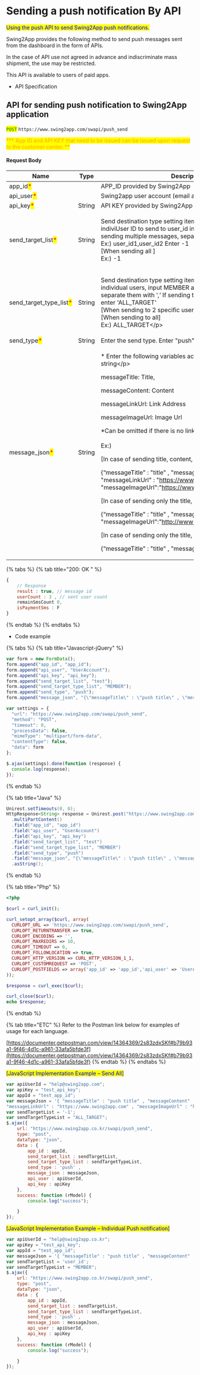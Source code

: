 # Sending a push notification By API

<mark style="color:blue;">Using the push API to send Swing2App push notifications.</mark>

Swing2App provides the following method to send push messages sent from the dashboard in the form of APIs.

In the case of API use not agreed in advance and indiscriminate mass shipment, the use may be restricted.

This API is available to users of paid apps.

* API Specification

## API for sending push notification to Swing2App application

<mark style="color:green;">`POST`</mark> `https://www.swing2app.com/swapi/push_send`

<mark style="color:orange;">\*\*\* App ID and API KEY that need to be issued can be issued upon request to the customer center. \*\*</mark>

#### Request Body

| Name                                                       | Type   | Description                                                                                                                                                                                                                                                                                                                                                                                                                                                                                                                                                                                                                                                                                                                                                                                                                         |
| ---------------------------------------------------------- | ------ | ----------------------------------------------------------------------------------------------------------------------------------------------------------------------------------------------------------------------------------------------------------------------------------------------------------------------------------------------------------------------------------------------------------------------------------------------------------------------------------------------------------------------------------------------------------------------------------------------------------------------------------------------------------------------------------------------------------------------------------------------------------------------------------------------------------------------------------- |
| app\_id<mark style="color:red;">\*</mark>                  |        | APP\_ID provided by Swing2App                                                                                                                                                                                                                                                                                                                                                                                                                                                                                                                                                                                                                                                                                                                                                                                                       |
| api\_user<mark style="color:red;">\*</mark>                |        | Swing2app user account (email address)                                                                                                                                                                                                                                                                                                                                                                                                                                                                                                                                                                                                                                                                                                                                                                                              |
| api\_key<mark style="color:red;">\*</mark>                 | String | API KEY provided by Swing2App                                                                                                                                                                                                                                                                                                                                                                                                                                                                                                                                                                                                                                                                                                                                                                                                       |
| send\_target\_list<mark style="color:red;">\*</mark>       | String | <p>Send destination type setting items When sending to indiviUser ID to send to user_id in single dispatch When sending multiple messages, separate them with “,”<br>Ex:) user_id1,user_id2 Enter -1<br>[When sending all ]<br>Ex:) -1</p>                                                                                                                                                                                                                                                                                                                                                                                                                                                                                                                                                                                          |
| send\_target\_type\_list<mark style="color:red;">\*</mark> | String | <p>Send destination type setting items When sending to individual users, input MEMBER as many as the number, separate them with ‘,’ If sending to all.<br>enter 'ALL_TARGET'<br>[When sending to 2 specific users] Ex:) MEMBER, MEMBER<br>[When sending to all]<br>Ex:) ALL_TARGET\</p>                                                                                                                                                                                                                                                                                                                                                                                                                                                                                                                                             |
| send\_type<mark style="color:red;">\*</mark>               | String | Enter the send type. Enter "push" in case of push delivery                                                                                                                                                                                                                                                                                                                                                                                                                                                                                                                                                                                                                                                                                                                                                                          |
| message\_json<mark style="color:red;">\*</mark>            | String | <p>* Enter the following variables according to the JSON format string\</p><p>messageTitle: Title,</p><p>messageContent: Content</p><p>messageLinkUrl: Link Address</p><p>messageImageUrl: Image Url</p><p>*Can be omitted if there is no link address and image address<br><br>Ex:)</p><p>[In case of sending title, content, link, image]</p><p>{“messageTitle" : "title" , "messageContent" : "content" , "messageLinkUrl" : "https://www.swing2app.com" , "messageImageUrl":"https://www.swing2app.com/abc.png"}\</p><p>[In case of sending only the title, content, and image]</p><p>{“messageTitle" : "title" , "messageContent" : "content" , "messageImageUrl":"http://www.swing2app.com/abc.png"}\</p><p>[In case of sending only the title, content]</p><p>{“messageTitle" : "title" , "messageContent" : "content" }</p> |

{% tabs %}
{% tab title="200: OK " %}
```javascript
{
    // Response
    result : true, // message id 
    userCount : 3 , // sent user count
    remainSmsCount 0, 
    isPaymentSms : F
}
```
{% endtab %}
{% endtabs %}

* Code example

{% tabs %}
{% tab title="Javascript-jQuery" %}
```javascript
var form = new FormData();
form.append("app_id", "app_id");
form.append("api_user", "UserAccount");
form.append("api_key", "api_key");
form.append("send_target_list", "test");
form.append("send_target_type_list", "MEMBER");
form.append("send_type", "push");
form.append("message_json", "{\"messageTitle\" : \"push title\" , \"messageContent\" : \"push content\" , \"messageLinkUrl\" : \"http://www.swing2app.com\" , \"messageImageUrl\":\"http://www.swing2app.com/abc.png\"}");

var settings = {
  "url": "https://www.swing2app.com/swapi/push_send",
  "method": "POST",
  "timeout": 0,
  "processData": false,
  "mimeType": "multipart/form-data",
  "contentType": false,
  "data": form
};

$.ajax(settings).done(function (response) {
  console.log(response);
});
```
{% endtab %}

{% tab title="Java" %}
```java
Unirest.setTimeouts(0, 0);
HttpResponse<String> response = Unirest.post("https://www.swing2app.com/swapi/push_send")
  .multiPartContent()
  .field("app_id", "app_id")
  .field("api_user", "UserAccount")
  .field("api_key", "api_key")
  .field("send_target_list", "test")
  .field("send_target_type_list", "MEMBER")
  .field("send_type", "push")
  .field("message_json", "{\"messageTitle\" : \"push title\" , \"messageContent\" : \"push content\" , \"messageLinkUrl\" : \"http://m.naver.com\" , \"messageImageUrl\":\"http://www.swing2app.com/abc.png\"}")
  .asString();

```
{% endtab %}

{% tab title="Php" %}
```php
<?php

$curl = curl_init();

curl_setopt_array($curl, array(
  CURLOPT_URL => 'https://www.swing2app.com/swapi/push_send',
  CURLOPT_RETURNTRANSFER => true,
  CURLOPT_ENCODING => '',
  CURLOPT_MAXREDIRS => 10,
  CURLOPT_TIMEOUT => 0,
  CURLOPT_FOLLOWLOCATION => true,
  CURLOPT_HTTP_VERSION => CURL_HTTP_VERSION_1_1,
  CURLOPT_CUSTOMREQUEST => 'POST',
  CURLOPT_POSTFIELDS => array('app_id' => 'app_id','api_user' => 'UserAccount','api_key' => 'api_key','send_target_list' => 'test','send_target_type_list' => 'MEMBER','send_type' => 'push','message_json' => '{"messageTitle" : "push title" , "messageContent" : "push content" , "messageLinkUrl" : "http://www.swing2app.com" , "messageImageUrl":"http://www.swing2app.com/abc.png"}'),
));

$response = curl_exec($curl);

curl_close($curl);
echo $response;

```
{% endtab %}

{% tab title="ETC" %}
Refer to the Postman link below for examples of usage for each language.

[https://documenter.getpostman.com/view/14364369/2s83zdxSKf#b79b93a1-9f46-4d1c-a961-33afa5bfde3f](https://documenter.getpostman.com/view/14364369/2s83zdxSKf#b79b93a1-9f46-4d1c-a961-33afa5bfde3f)
{% endtab %}
{% endtabs %}

<mark style="color:blue;">\[JavaScript Implementation Example – Send All]</mark>

```javascript
var apiUserId = "help@swing2app.com";
var apiKey = "test_api_key";
var appId = "test_app_id";
var messageJson = '{ "messageTitle" : "push title" , "messageContent" : "push content" , 
"messageLinkUrl" : "https://www.swing2app.com" , "messageImageUrl" : "https://www.swing2app.com/abc.png" }';
var sendTargetList = '-1';
var sendTargetTypeList = "ALL_TARGET";
$.ajax({
    url: "https://www.swing2app.co.kr/swapi/push_send",
    type: "post",
    dataType: "json",
    data : {
        app_id : appId,
        send_target_list : sendTargetList,
        send_target_type_list : sendTargetTypeList,
        send_type : 'push' ,
        message_json : messageJson,
        api_user : apiUserId,
        api_key : apiKey
    },
    success: function (rModel) {
        console.log("success");

    }
});
```

<mark style="color:blue;">\[JavaScript Implementation Example – Individual Push notification]</mark>

```javascript
var apiUserId = "help@swing2app.co.kr";
var apiKey = "test_api_key";
var appId = "test_app_id";
var messageJson = '{ "messageTitle" : "push title" , "messageContent" : "push content"}';
var sendTargetList = 'user_id';
var sendTargetTypeList = "MEMBER";
$.ajax({
    url: "https://www.swing2app.co.kr/swapi/push_send",
    type: "post",
    dataType: "json",
    data : {
        app_id : appId,
        send_target_list : sendTargetList,
        send_target_type_list : sendTargetTypeList,
        send_type : 'push' ,
        message_json : messageJson,
        api_user : apiUserId,
        api_key : apiKey
    },
    success: function (rModel) {
        console.log("success");

    }
});
```
